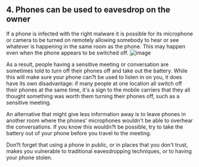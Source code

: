 [Title]: # (Eavesdropping)
[Difficulty]: # (Beginner)
[Order]: # (4)

## 4. Phones can be used to eavesdrop on the owner

If a phone is infected with the right malware it is possible for its microphone or camera to be turned on remotely allowing somebody to hear or see whatever is happening in the same room as the phone. This may happen even when the phone appears to be switched off.
![image](mobile5.png)

As a result, people having a sensitive meeting or conversation are sometimes told to turn off their phones off and take out the battery. While this will make sure your phone can?t be used to listen in on you, it does have its own disadvantage: if many people at one location all switch off their phones at the same time, it's a sign to the mobile carriers that they all thought something was worth them turning their phones off, such as a sensitive meeting.

An alternative that might give less information away is to leave phones in another room where the phones' microphones wouldn't be able to overhear the conversations. If you know this wouldn?t be possible, try to take the battery out of your phone before you travel to the meeting.

Don?t forget that using a phone in public, or in places that you don't trust, makes you vulnerable to traditional eavesdropping techniques, or to having your phone stolen.